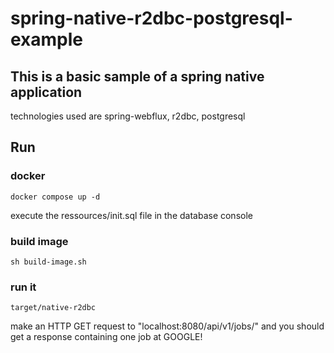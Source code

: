 # spring-native-r2dbc-postgresql-example


## This is a basic sample of a spring native application

technologies used are spring-webflux, r2dbc, postgresql

## Run

### docker 
  `docker compose up -d`

execute the ressources/init.sql file in the database console

### build image
  `sh build-image.sh`

### run it
  `target/native-r2dbc`
  


make an HTTP GET request to "localhost:8080/api/v1/jobs/" and you should get a response containing one job at GOOGLE!


  
